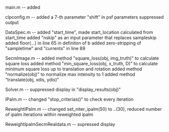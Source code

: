 
main.m -- added

clpconfig.m -- added a 7-th parameter "shift" in psf parameters
			   suppressed output

DataSpec.m -- added "start_time", made start_location calculated from start_time
			  added "nskip" as an input parameter that replaces sampleskip
			  added floor(...) in line 65 in definiton of b
			  added zero-stripping of "sampletime" and "currents" in line 89

SecmImage.m -- added method "square_loss(obj, img_truth)" to calculate square loss
			   added method "min_square_loss(obj, x_truth, D)" to calculate minimum square loss up to translation and rotation
			   added method "normalize(obj)" to normalize max intensity to 1
			   added method "translate(obj, xdis, ydis)"

Solver.m -- suppressed display in "display_results(obj)"

IPalm.m -- changed "stop_criterias()" to check every iteration

ReweightIPalm.m -- changed set_niter_ipalm(50) to ..(30), reduced number of ipalm iterations within reweighted ipalm

ReweightIpalmSecmRealdata.m -- supressed display




